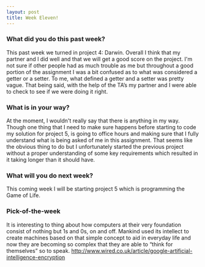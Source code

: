 ```yaml
---
layout: post
title: Week Eleven!
---
```


### What did you do this past week?
This past week we turned in project 4: Darwin. Overall I think that my partner and I did well and that we will get a good score on the project. I'm not sure if other people had as much trouble as me but throughout a good portion of the assignment I was a bit confused as to what was considered a getter or a setter. To me, what defined a getter and a setter was pretty vague. That being said, with the help of the TA’s my partner and I were able to check to see if we were doing it right.
### What is in your way?
At the moment, I wouldn't really say that there is anything in my way. Though one thing that I need to make sure happens before starting to code my solution for project 5, is going to office hours and making sure that I fully understand what is being asked of me in this assignment. That seems like the obvious thing to do but I unfortunately started the previous project without a proper understanding of some key requirements which resulted in it taking longer than it should have.
### What will you do next week?
This coming week I will be starting project 5 which is programming the Game of Life.
### Pick-of-the-week
It is interesting to thing about how computers at their very foundation consist of nothing but 1s and 0s, on and off. Mankind used its intellect to create machines based on that simple concept to aid in everyday life and now they are becoming so complex that they are able to “think for themselves” so to speak. 
http://www.wired.co.uk/article/google-artificial-intelligence-encryption

